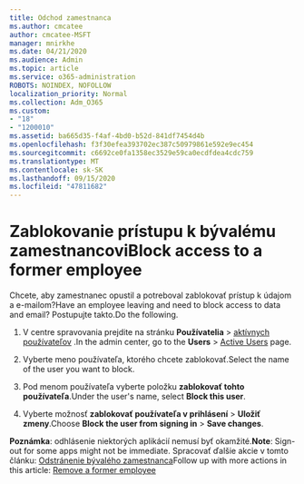 ```yaml
---
title: Odchod zamestnanca
ms.author: cmcatee
author: cmcatee-MSFT
manager: mnirkhe
ms.date: 04/21/2020
ms.audience: Admin
ms.topic: article
ms.service: o365-administration
ROBOTS: NOINDEX, NOFOLLOW
localization_priority: Normal
ms.collection: Adm_O365
ms.custom:
- "18"
- "1200010"
ms.assetid: ba665d35-f4af-4bd0-b52d-841df7454d4b
ms.openlocfilehash: f3f30efea393702ec387c50979861e592e9ec454
ms.sourcegitcommit: c6692ce0fa1358ec3529e59ca0ecdfdea4cdc759
ms.translationtype: MT
ms.contentlocale: sk-SK
ms.lasthandoff: 09/15/2020
ms.locfileid: "47811682"
---
```

# <a name="block-access-to-a-former-employee"></a><span data-ttu-id="079c5-102">Zablokovanie prístupu k bývalému zamestnancovi</span><span class="sxs-lookup"><span data-stu-id="079c5-102">Block access to a former employee</span></span>

<span data-ttu-id="079c5-103">Chcete, aby zamestnanec opustil a potreboval zablokovať prístup k údajom a e-mailom?</span><span class="sxs-lookup"><span data-stu-id="079c5-103">Have an employee leaving and need to block access to data and email?</span></span> <span data-ttu-id="079c5-104">Postupujte takto.</span><span class="sxs-lookup"><span data-stu-id="079c5-104">Do the following.</span></span>
  
1. <span data-ttu-id="079c5-105">V centre spravovania prejdite na stránku **Používatelia** \> [aktívnych používateľov](https://go.microsoft.com/fwlink/p/?linkid=834822) .</span><span class="sxs-lookup"><span data-stu-id="079c5-105">In the admin center, go to the **Users** \> [Active Users](https://go.microsoft.com/fwlink/p/?linkid=834822) page.</span></span>

2. <span data-ttu-id="079c5-106">Vyberte meno používateľa, ktorého chcete zablokovať.</span><span class="sxs-lookup"><span data-stu-id="079c5-106">Select the name of the user you want to block.</span></span>

3. <span data-ttu-id="079c5-107">Pod menom používateľa vyberte položku **zablokovať tohto používateľa**.</span><span class="sxs-lookup"><span data-stu-id="079c5-107">Under the user's name, select **Block this user**.</span></span>

4. <span data-ttu-id="079c5-108">Vyberte možnosť **zablokovať používateľa v prihlásení** \> **Uložiť zmeny**.</span><span class="sxs-lookup"><span data-stu-id="079c5-108">Choose **Block the user from signing in** \> **Save changes**.</span></span>

<span data-ttu-id="079c5-109">**Poznámka**: odhlásenie niektorých aplikácií nemusí byť okamžité.</span><span class="sxs-lookup"><span data-stu-id="079c5-109">**Note**: Sign-out for some apps might not be immediate.</span></span> <span data-ttu-id="079c5-110">Spracovať ďalšie akcie v tomto článku: [Odstránenie bývalého zamestnanca](https://docs.microsoft.com/microsoft-365/admin/add-users/remove-former-employee)</span><span class="sxs-lookup"><span data-stu-id="079c5-110">Follow up with more actions in this article: [Remove a former employee](https://docs.microsoft.com/microsoft-365/admin/add-users/remove-former-employee)</span></span>